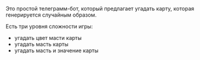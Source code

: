 Это простой телеграмм-бот, который предлагает угадать карту, которая генерируется случайным образом.

Есть три уровня сложности игры:
- угадать цвет масти карты
- угадать масть карты
- угадать масть и значение карты
  
